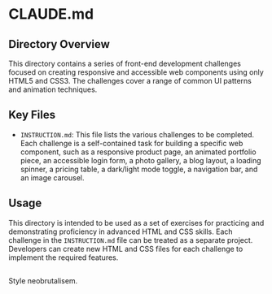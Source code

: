 # CLAUDE.md

## Directory Overview

This directory contains a series of front-end development challenges focused on creating responsive and accessible web components using only HTML5 and CSS3. The challenges cover a range of common UI patterns and animation techniques. 

## Key Files

*   `INSTRUCTION.md`: This file lists the various challenges to be completed. Each challenge is a self-contained task for building a specific web component, such as a responsive product page, an animated portfolio piece, an accessible login form, a photo gallery, a blog layout, a loading spinner, a pricing table, a dark/light mode toggle, a navigation bar, and an image carousel.

## Usage

This directory is intended to be used as a set of exercises for practicing and demonstrating proficiency in advanced HTML and CSS skills. Each challenge in the `INSTRUCTION.md` file can be treated as a separate project. Developers can create new HTML and CSS files for each challenge to implement the required features.

##

Style neobrutalisem. 